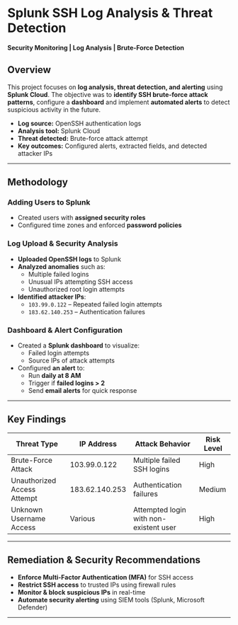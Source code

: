 # Splunk SSH Log Analysis & Threat Detection  
**Security Monitoring | Log Analysis | Brute-Force Detection**  

## Overview  
This project focuses on **log analysis, threat detection, and alerting** using **Splunk Cloud**. The objective was to **identify SSH brute-force attack patterns**, configure a **dashboard** and implement **automated alerts** to detect suspicious activity in the future.  

- **Log source:** OpenSSH authentication logs
- **Analysis tool:** Splunk Cloud
- **Threat detected:** Brute-force attack attempt
- **Key outcomes:** Configured alerts, extracted fields, and detected attacker IPs  

---

## Methodology  

### Adding Users to Splunk  
- Created users with **assigned security roles**  
- Configured time zones and enforced **password policies**  

### Log Upload & Security Analysis  
- **Uploaded OpenSSH logs** to Splunk  
- **Analyzed anomalies** such as:  
  - Multiple failed logins  
  - Unusual IPs attempting SSH access  
  - Unauthorized root login attempts  
- **Identified attacker IPs**:  
  - `103.99.0.122` – Repeated failed login attempts  
  - `183.62.140.253` – Authentication failures  

### Dashboard & Alert Configuration  
- Created a **Splunk dashboard** to visualize:  
  - Failed login attempts  
  - Source IPs of attack attempts  
- Configured **an alert** to:  
  - Run **daily at 8 AM**  
  - Trigger if **failed logins > 2**  
  - Send **email alerts** for quick response  

---

## Key Findings  

| Threat Type       | IP Address         | Attack Behavior         | Risk Level |
|------------------|-------------------|------------------------|-----------|
| Brute-Force Attack | 103.99.0.122      | Multiple failed SSH logins | High |
| Unauthorized Access Attempt | 183.62.140.253 | Authentication failures | Medium |
| Unknown Username Access | Various | Attempted login with non-existent user | High |

---

## Remediation & Security Recommendations  
- **Enforce Multi-Factor Authentication (MFA)** for SSH access
- **Restrict SSH access** to trusted IPs using firewall rules
- **Monitor & block suspicious IPs** in real-time
- **Automate security alerting** using SIEM tools (Splunk, Microsoft Defender)  

---
